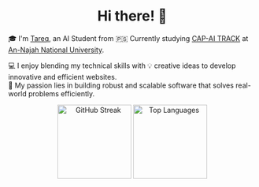 <h1 align="center">Hi there! 👋</h1>

🎓 I'm [Tareq](https://www.linkedin.com/in/tareq-saymeh-721635311/), an AI Student from 🇵🇸  Currently studying [CAP-AI TRACK](https://www.najah.edu/en/academic/undergraduate-programs/program/computer-science-apprenticeship-program/info-card/) at [An-Najah National University](https://www.najah.edu/en/).

💻 I enjoy blending my technical skills with 💡 creative ideas to develop innovative and efficient websites.  
🚀 My passion lies in building robust and scalable software that solves real-world problems efficiently.

<div align="center">
  <img src="https://github-readme-streak-stats.herokuapp.com/?user=tareq-saymeh&" alt="GitHub Streak" height="150" />
  <img src="https://github-readme-stats.vercel.app/api/top-langs/?username=tareq-saymeh&layout=compact" alt="Top Languages" height="150" />
</div>

<br/>
